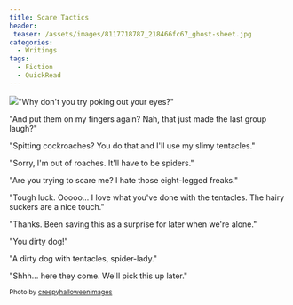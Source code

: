 ```yaml
---
title: Scare Tactics
header:
 teaser: /assets/images/8117718787_218466fc67_ghost-sheet.jpg
categories:
  - Writings
tags:
  - Fiction
  - QuickRead
---
```

<img src="https://douglangille.github.io/assets/images/8117718787_218466fc67_ghost-sheet.jpg">"Why don't you try poking out your eyes?"

"And put them on my fingers again? Nah, that just made the last group laugh?"

"Spitting cockroaches? You do that and I'll use my slimy tentacles."

"Sorry, I'm out of roaches. It'll have to be spiders."

"Are you trying to scare me? I hate those eight-legged freaks."

"Tough luck. Ooooo... I love what you've done with the tentacles. The hairy suckers are a nice touch."

"Thanks. Been saving this as a surprise for later when we're alone."

"You dirty dog!"

"A dirty dog with tentacles, spider-lady."

"Shhh... here they come. We'll pick this up later."

<small>Photo by <a href="http://www.flickr.com/photos/51580381@N04/8117718787">creepyhalloweenimages</a></small>